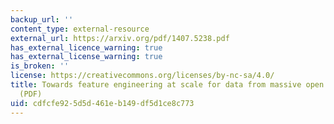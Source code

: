 ```yaml
---
backup_url: ''
content_type: external-resource
external_url: https://arxiv.org/pdf/1407.5238.pdf
has_external_licence_warning: true
has_external_license_warning: true
is_broken: ''
license: https://creativecommons.org/licenses/by-nc-sa/4.0/
title: Towards feature engineering at scale for data from massive open online courses
  (PDF)
uid: cdfcfe92-5d5d-461e-b149-df5d1ce8c773
---
```

